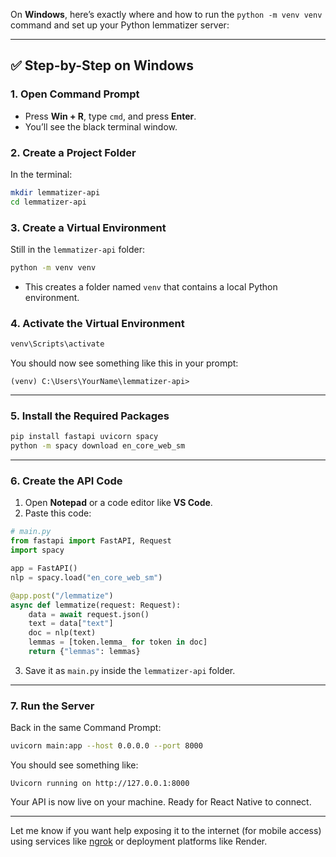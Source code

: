 On **Windows**, here’s exactly where and how to run the `python -m venv venv` command and set up your Python lemmatizer server:

---

## ✅ Step-by-Step on Windows

### **1. Open Command Prompt**
- Press **Win + R**, type `cmd`, and press **Enter**.
- You’ll see the black terminal window.

### **2. Create a Project Folder**
In the terminal:
```bash
mkdir lemmatizer-api
cd lemmatizer-api
```

### **3. Create a Virtual Environment**
Still in the `lemmatizer-api` folder:
```bash
python -m venv venv
```

- This creates a folder named `venv` that contains a local Python environment.

### **4. Activate the Virtual Environment**
```bash
venv\Scripts\activate
```

You should now see something like this in your prompt:
```
(venv) C:\Users\YourName\lemmatizer-api>
```

---

### **5. Install the Required Packages**
```bash
pip install fastapi uvicorn spacy
python -m spacy download en_core_web_sm
```

---

### **6. Create the API Code**
1. Open **Notepad** or a code editor like **VS Code**.
2. Paste this code:

```python
# main.py
from fastapi import FastAPI, Request
import spacy

app = FastAPI()
nlp = spacy.load("en_core_web_sm")

@app.post("/lemmatize")
async def lemmatize(request: Request):
    data = await request.json()
    text = data["text"]
    doc = nlp(text)
    lemmas = [token.lemma_ for token in doc]
    return {"lemmas": lemmas}
```

3. Save it as `main.py` inside the `lemmatizer-api` folder.

---

### **7. Run the Server**
Back in the same Command Prompt:
```bash
uvicorn main:app --host 0.0.0.0 --port 8000
```

You should see something like:
```
Uvicorn running on http://127.0.0.1:8000
```

Your API is now live on your machine. Ready for React Native to connect.

---

Let me know if you want help exposing it to the internet (for mobile access) using services like [ngrok](https://ngrok.com/) or deployment platforms like Render.